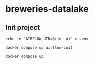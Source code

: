 # breweries-datalake

## Init project
```
echo -e "AIRFLOW_UID=$(id -u)" > .env
```

```
docker compose up airflow-init
```

```
docker compose up
```

## 